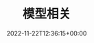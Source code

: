 ---
weight: 2300
title: "模型相关"
description:
icon: model_training
date: 2022-11-22T12:36:15+00:00
lastmod: 2022-11-22T12:36:15+00:00
draft: false
images: []
---